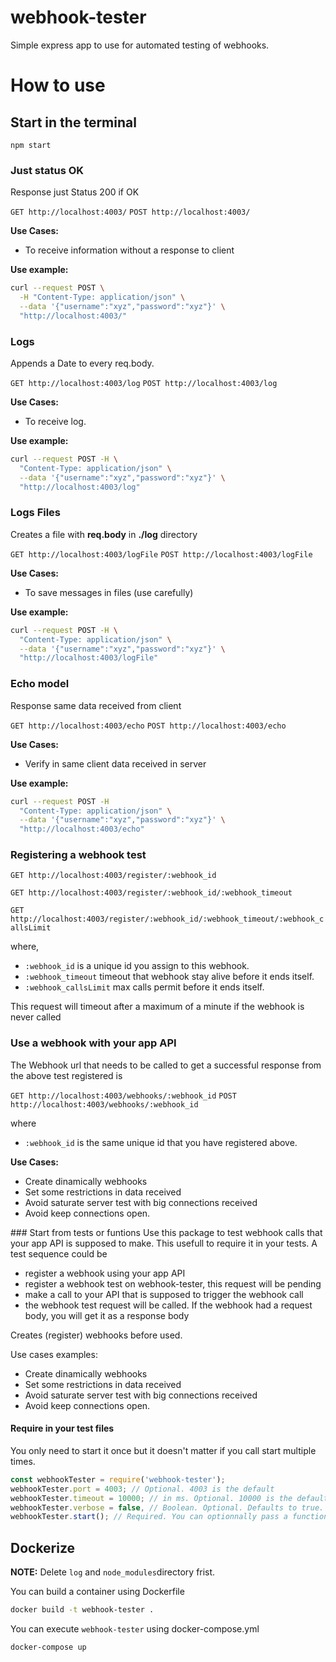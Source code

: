 # webhook-tester
Simple express app to use for automated testing of webhooks.

# How to use

## Start in the terminal
`npm start`


### Just status OK
Response just Status 200 if OK

`GET http://localhost:4003/`
`POST http://localhost:4003/`

**Use Cases:**
* To receive information without a response to client

**Use example:**
```bash
curl --request POST \
  -H "Content-Type: application/json" \
  --data '{"username":"xyz","password":"xyz"}' \
  "http://localhost:4003/"
```

### Logs
Appends a Date to every req.body.

`GET http://localhost:4003/log`
`POST http://localhost:4003/log`

**Use Cases:**
* To receive log.


 **Use example:**
```bash
curl --request POST -H \
  "Content-Type: application/json" \
  --data '{"username":"xyz","password":"xyz"}' \
  "http://localhost:4003/log"
```


### Logs Files
Creates a file with **req.body** in **./log** directory

`GET http://localhost:4003/logFile`
`POST http://localhost:4003/logFile`

**Use Cases:**
* To save messages in files (use carefully)


 **Use example:**
```bash
curl --request POST -H \
  "Content-Type: application/json" \
  --data '{"username":"xyz","password":"xyz"}' \
  "http://localhost:4003/logFile"
```

### Echo model
Response same data received from client

`GET http://localhost:4003/echo`
`POST http://localhost:4003/echo`

**Use Cases:**
* Verify in same client data received in server


 **Use example:**
```bash
curl --request POST -H
  "Content-Type: application/json" \
  --data '{"username":"xyz","password":"xyz"}' \
  "http://localhost:4003/echo"
```

### Registering a webhook test


`GET http://localhost:4003/register/:webhook_id`

`GET http://localhost:4003/register/:webhook_id/:webhook_timeout`

`GET http://localhost:4003/register/:webhook_id/:webhook_timeout/:webhook_callsLimit`

where,
 * `:webhook_id` is a unique id you assign to this webhook.
 * `:webhook_timeout` timeout that webhook stay alive before it ends itself.
 * `:webhook_callsLimit` max calls permit before it ends itself.

This request will timeout after a maximum of a minute if the webhook is never called

### Use a webhook with your app API
The Webhook url that needs to be called to get a successful response from the above test registered is

`GET http://localhost:4003/webhooks/:webhook_id`
`POST http://localhost:4003/webhooks/:webhook_id`

where
* `:webhook_id` is the same unique id that you have registered above.

**Use Cases:**
* Create dinamically webhooks
* Set some restrictions in data received
* Avoid saturate server test with big connections received
* Avoid keep connections open.


### Start from tests or funtions
Use this package to test webhook calls that your app API is supposed to make. This usefull to require it in your tests.
A test sequence could be
 * register a webhook using your app API
 * register a webhook test on webhook-tester, this request will be pending
 * make a call to your API that is supposed to trigger the webhook call
 * the webhook test request will be called. If the webhook had a request body, you will get it as a response body

Creates (register) webhooks before used.

 Use cases examples:

 * Create dinamically webhooks
 * Set some restrictions in data received
 * Avoid saturate server test with big connections received
 * Avoid keep connections open.


#### Require in your test files
You only need to start it once but it doesn't matter if you call start multiple times.

```javascript
const webhookTester = require('webhook-tester');
webhookTester.port = 4003; // Optional. 4003 is the default
webhookTester.timeout = 10000; // in ms. Optional. 10000 is the default
webhookTester.verbose = false, // Boolean. Optional. Defaults to true. If true logs every register and webhook call
webhookTester.start(); // Required. You can optionnally pass a function to get the register and call urls
```

## Dockerize

**NOTE:** Delete `log` and `node_modules`directory frist.

You can build a container using Dockerfile

```bash
docker build -t webhook-tester .
```

You can execute `webhook-tester` using docker-compose.yml

```bash
docker-compose up
```